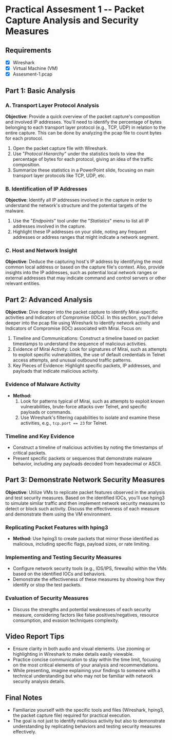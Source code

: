 # Practical Assesment 1 -- Packet Capture Analysis and Security Measures

## Requirements

- [x] Wireshark
- [x] Virtual Machine (VM) 
- [x] Assesment-1.pcap

## Part 1: Basic Analysis

### A. Transport Layer Protocol Analysis

**Objective**: Provide a quick overview of the packet capture's composition and involved IP addresses. You'll need to identify the percentage of bytes belonging to each transport layer protocol (e.g., TCP, UDP) in relation to the entire capture. This can be done by analyzing the pcap file to count bytes for each protocol.

  1. Open the packet capture file with Wireshark.
  2. Use "_Protocol Hierarchy_" under the statistics tools to view the percentage of bytes for each protocol, giving an idea of the traffic composition.
  3. Summarize these statistics in a PowerPoint slide, focusing on main transport layer protocols like TCP, UDP, etc.

### B. Identification of IP Addresses

**Objective**: Identify all IP addresses involved in the capture in order to understand the network's structure and the potential targets of the malware.

  1. Use the "_Endpoints_" tool under the "_Statistics_" menu to list all IP addresses involved in the capture.
  2. Highlight these IP addresses on your slide, noting any frequent addresses or address ranges that might indicate a network segment.

### C. Host and Network Insight

**Objective**: Deduce the capturing host's IP address by identifying the most common local address or based on the capture file's context. Also, provide insights into the IP addresses, such as potential local network ranges or external addresses that may indicate command and control servers or other relevant entities.

## Part 2: Advanced Analysis

**Objective**: Dive deeper into the packet capture to identify Mirai-specific activities and Indicators of Compromise (IOCs). In this section, you'll delve deeper into the pcap file using Wireshark to identify network activity and Indicators of Compromise (IOC) associated with Mirai. Focus on:

1. Timeline and Communications: Construct a timeline based on packet timestamps to understand the sequence of malicious activities.
2. Evidence of Mirai Activity: Look for signatures of Mirai, such as attempts to exploit specific vulnerabilities, the use of default credentials in Telnet access attempts, and unusual outbound traffic patterns.
3. Key Pieces of Evidence: Highlight specific packets, IP addresses, and payloads that indicate malicious activity.

### Evidence of Malware Activity
- **Method:**
  1. Look for patterns typical of Mirai, such as attempts to exploit known vulnerabilities, brute-force attacks over Telnet, and specific payloads or commands.
  2. Use Wireshark's filtering capabilities to isolate and examine these activities, e.g., `tcp.port == 23` for Telnet.

### Timeline and Key Evidence
- Construct a timeline of malicious activities by noting the timestamps of critical packets.
- Present specific packets or sequences that demonstrate malware behavior, including any payloads decoded from hexadecimal or ASCII.

## Part 3: Demonstrate Network Security Measures

**Objective**: Utilize VMs to replicate packet features observed in the analysis and test security measures. Based on the identified IOCs, you'll use hping3 to simulate similar traffic and then implement network security measures to detect or block such activity. Discuss the effectiveness of each measure and demonstrate them using the VM environment.

### Replicating Packet Features with hping3
- **Method:** Use hping3 to create packets that mirror those identified as malicious, including specific flags, payload sizes, or rate limiting.

### Implementing and Testing Security Measures
- Configure network security tools (e.g., IDS/IPS, firewalls) within the VMs based on the identified IOCs and behaviors.
- Demonstrate the effectiveness of these measures by showing how they identify or stop the test packets.

### Evaluation of Security Measures
- Discuss the strengths and potential weaknesses of each security measure, considering factors like false positives/negatives, resource consumption, and evasion techniques complexity.

## Video Report Tips
- Ensure clarity in both audio and visual elements. Use zooming or highlighting in Wireshark to make details easily viewable.
- Practice concise communication to stay within the time limit, focusing on the most critical elements of your analysis and recommendations.
- While presenting, imagine explaining your findings to someone with a technical understanding but who may not be familiar with network security analysis details.

## Final Notes
- Familiarize yourself with the specific tools and files (Wireshark, hping3, the packet capture file) required for practical execution.
- The goal is not just to identify malicious activity but also to demonstrate understanding by replicating behaviors and testing security measures effectively.
